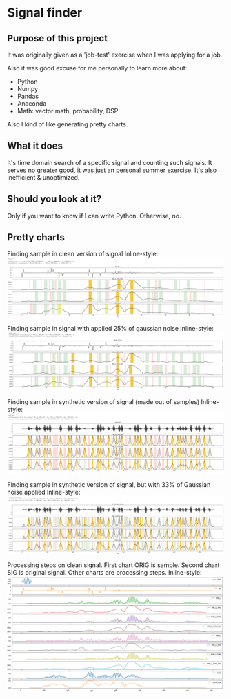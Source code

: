 # Signal finder

## Purpose of this project

It was originally given as a 'job-test' exercise when I was applying for a job. 

Also it was good excuse for me personally to learn more about:
* Python 
* Numpy
* Pandas
* Anaconda
* Math: vector math, probability, DSP

Also I kind of like generating pretty charts.

## What it does

It's time domain search of a specific signal and counting such signals. 
It serves no greater good, it was just an personal summer exercise. It's also inefficient & unoptimized.

## Should you look at it?

Only if you want to know if I can write Python. Otherwise, no.

## Pretty charts

Finding sample in clean version of signal
Inline-style: 
![alt text](https://github.com/viliwonka/sample-finder/blob/master/images/chart_1.PNG "Clean version of signal")

Finding sample in signal with applied 25% of gaussian noise
Inline-style: 
![alt text](https://github.com/viliwonka/sample-finder/blob/master/images/chart_2.PNG "Applied 25% gaussian noise")

Finding sample in synthetic version of signal (made out of samples)
Inline-style: 
![alt text](https://github.com/viliwonka/sample-finder/blob/master/images/chart_3.PNG "Clean synthetic signal")

Finding sample in synthetic version of signal, but with 33% of Gaussian noise applied
Inline-style: 
![alt text](https://github.com/viliwonka/sample-finder/blob/master/images/chart_4.PNG "Noised synthetic signal")

Processing steps on clean signal.
First chart ORIG is sample.
Second chart SIG is original signal.
Other charts are processing steps.
Inline-style: 
![alt text](https://github.com/viliwonka/sample-finder/blob/master/images/chart_5.PNG "Substeps")
